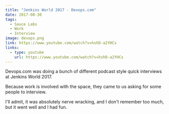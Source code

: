 ```yaml
---
title: "Jenkins World 2017 - Devops.com"
date: 2017-08-30
tags:
  - Sauce Labs
  - Work
  - Interview
image: devops.png
link: https://www.youtube.com/watch?v=hshD-a2YHCs
links:
  - type: youtube
    url: https://www.youtube.com/watch?v=hshD-a2YHCs
---
```


Devops.com was doing a bunch of different podcast style quick interviews at Jenkins World 2017.

Because work is involved with the space, they came to us asking for some people to interview.

I'll admit, it was absolutely nerve wracking, and I don't remember too much, but it went well and I had fun.
